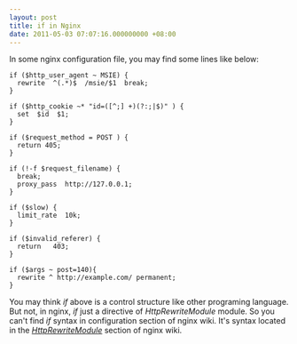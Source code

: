 ```yaml
---
layout: post
title: if in Nginx
date: 2011-05-03 07:07:16.000000000 +08:00
---
```

In some nginx configuration file, you may find some lines like below:

    if ($http_user_agent ~ MSIE) {
      rewrite  ^(.*)$  /msie/$1  break;
    }

    if ($http_cookie ~* "id=([^;] +)(?:;|$)" ) {
      set  $id  $1;
    }

    if ($request_method = POST ) {
      return 405;
    }

    if (!-f $request_filename) {
      break;
      proxy_pass  http://127.0.0.1;
    }

    if ($slow) {
      limit_rate  10k;
    }

    if ($invalid_referer) {
      return   403;
    }

    if ($args ~ post=140){
      rewrite ^ http://example.com/ permanent;
    }

You may think *if* above is a control structure like other programing language. But not, in nginx, *if* just a directive of *HttpRewriteModule* module. So you can't find *if* syntax in configuration section of nginx wiki. It's syntax located in the [*HttpRewriteModule*](http://wiki.nginx.org/HttpRewriteModule#if) section of nginx wiki.
